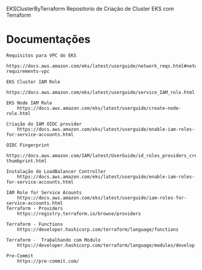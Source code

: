 EKSClusterByTerraform
Repositorio de Criação de Cluster EKS com Terraform

# Documentações
    Requisitos para VPC do EKS
        https://docs.aws.amazon.com/eks/latest/userguide/network_reqs.html#network-requirements-vpc

    EKS Cluster IAM Role
        https://docs.aws.amazon.com/eks/latest/userguide/service_IAM_role.html
    
    EKS Node IAM Role
        https://docs.aws.amazon.com/eks/latest/userguide/create-node-role.html

    Criação do IAM OIDC provider
        https://docs.aws.amazon.com/eks/latest/userguide/enable-iam-roles-for-service-accounts.html
    
    OIDC Fingerprint
        https://docs.aws.amazon.com/IAM/latest/UserGuide/id_roles_providers_create_oidc_verify-thumbprint.html

    Instalação do LoadBalancer Controller
        https://docs.aws.amazon.com/eks/latest/userguide/enable-iam-roles-for-service-accounts.html
    
    IAM Role for Service Acounts
        https://docs.aws.amazon.com/eks/latest/userguide/iam-roles-for-service-accounts.html
    Terraform - Providers
        https://registry.terraform.io/browse/providers
    
    Terraform - Functions
        https://developer.hashicorp.com/terraform/language/functions
    
    Terraform -  Trabalhando com Modulo
        https://developer.hashicorp.com/terraform/language/modules/develop
    
    Pre-Commit
        https://pre-commit.com/
